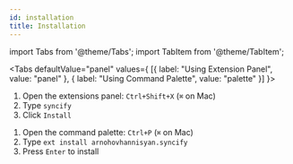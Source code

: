 ```yaml
---
id: installation
title: Installation
---
```


import Tabs from '@theme/Tabs';
import TabItem from '@theme/TabItem';

<Tabs defaultValue="panel" values={
[{ label: "Using Extension Panel", value: "panel" }, { label: "Using Command Palette", value: "palette" }]
}>

<TabItem value="panel">

1. Open the extensions panel: `Ctrl+Shift+X` (`⌘` on Mac)
2. Type `syncify`
3. Click `Install`

</TabItem>

<TabItem value="palette">

1. Open the command palette: `Ctrl+P` (`⌘` on Mac)
2. Type `ext install arnohovhannisyan.syncify`
3. Press `Enter` to install

</TabItem>

</Tabs>
